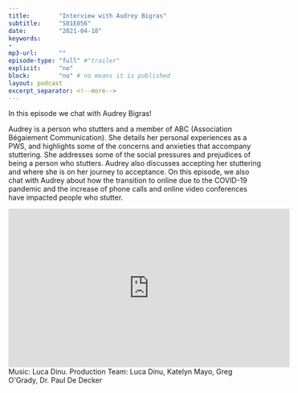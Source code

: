 ```yaml
---
title:        "Interview with Audrey Bigras"
subtitle:     "S01E056"
date:         "2021-04-18"
keywords:
-
mp3-url:      ""
episode-type: "full" #"trailer"
explicit:     "no"
block:        "no" # no means it is published
layout: podcast
excerpt_separator: <!--more-->
---
```

In this episode we chat with Audrey Bigras!

Audrey is a person who stutters and a member of ABC (Association Bégaiement Communication). She details her personal experiences as a PWS, and highlights some of the concerns and anxieties that accompany stuttering. She addresses some of the social pressures and prejudices of being a person who stutters. Audrey also discusses accepting her stuttering and where she is on her journey to acceptance. On this episode, we also chat with Audrey about how the transition to online due to the COVID-19 pandemic and the increase of phone calls and online video conferences have impacted people who stutter.
<!--more-->
<iframe width="560" height="315" src="https://www.youtube.com/embed/mfrz9rk_Gm0" title="YouTube video player" frameborder="0" allow="accelerometer; autoplay; clipboard-write; encrypted-media; gyroscope; picture-in-picture" allowfullscreen></iframe>
<!--more-->
Music: Luca Dinu.
<!--more-->
Production Team: Luca Dinu, Katelyn Mayo, Greg O'Grady, Dr. Paul De Decker

